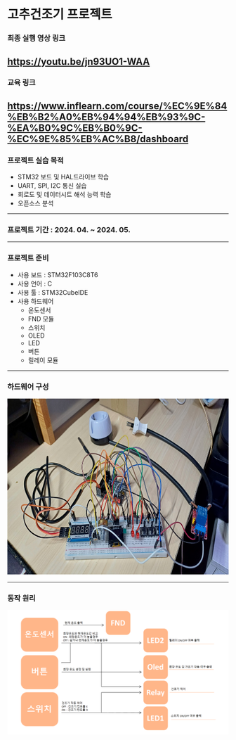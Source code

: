# 고추건조기 프로젝트

### 최종 실행 영상 링크
https://youtu.be/jn93UO1-WAA
---------

### 교육 링크
https://www.inflearn.com/course/%EC%9E%84%EB%B2%A0%EB%94%94%EB%93%9C-%EA%B0%9C%EB%B0%9C-%EC%9E%85%EB%AC%B8/dashboard
---------
### 프로젝트 실습 목적
- STM32 보드 및 HAL드라이브 학습
- UART, SPI, I2C 통신 실습
- 회로도 및 데이터시트 해석 능력 학습
- 오픈소스 분석
---------

### 프로젝트 기간 : 2024. 04. ~ 2024. 05.
---------

### 프로젝트 준비
- 사용 보드 : STM32F103C8T6
- 사용 언어 : C
- 사용 툴 : STM32CubeIDE
- 사용 하드웨어
  - 온도센서
  - FND 모듈
  - 스위치
  - OLED
  - LED
  - 버튼
  - 릴레이 모듈
---------

### 하드웨어 구성
<img src = https://github.com/MinsikYoon/STM_Project/blob/master/Picture/20240603_213724.jpg width="800" height="400"/>


------------

### 동작 원리
![](https://github.com/MinsikYoon/STM_Project/blob/master/Picture/%EB%8F%99%EC%9E%91%EC%9B%90%EB%A6%AC.png)
 
